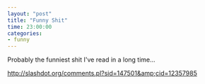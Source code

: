 ```yaml
---
layout: "post"
title: "Funny Shit"
time: 23:00:00
categories: 
- funny
---
```

Probably the funniest shit I've read in a long time...

<a href="http://slashdot.org/comments.pl?sid=147501&amp;cid=12357985">http://slashdot.org/comments.pl?sid=147501&amp;cid=12357985</a>